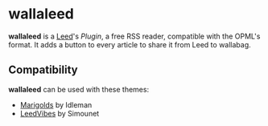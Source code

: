 # wallaleed

**wallaleed** is a [Leed](http://projet.idleman.fr/leed)'s _Plugin_, a free RSS reader, compatible with the OPML's format. It adds a button to every article to share it from Leed to wallabag.

## Compatibility

**wallaleed** can be used with these themes:
* [Marigolds](http://projet.idleman.fr/leed/data/themes/marigolds.zip) by Idleman
* [LeedVibes](https://github.com/Leed-market/LeedVibes) by Simounet
